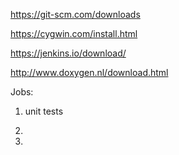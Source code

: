 
https://git-scm.com/downloads

https://cygwin.com/install.html

https://jenkins.io/download/

http://www.doxygen.nl/download.html

Jobs:

1) unit tests

2) 

3) 